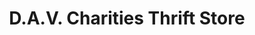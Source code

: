 ---
title: "D.A.V. Charities Thrift Store"
url: /fresno/d-a-v-charities-thrift-store/
shop: Gebrauchtwaren
---